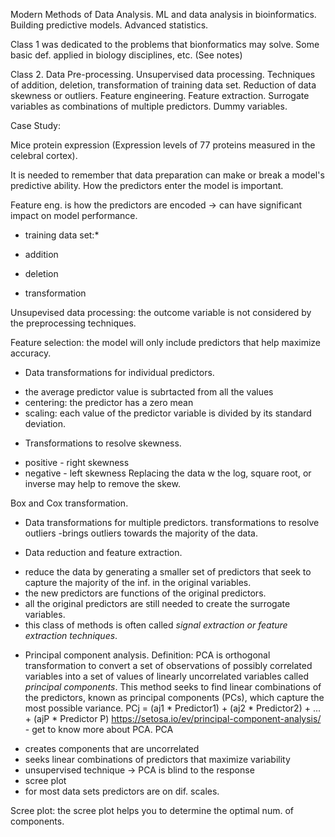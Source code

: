 Modern Methods of Data Analysis.
ML and data analysis in bioinformatics. Building predictive models. Advanced statistics.

Class 1 was dedicated to the problems that bionformatics may solve. Some basic def. applied in biology disciplines, etc. (See notes)

Class 2. Data Pre-processing.
Unsupervised data processing. Techniques of addition, deletion, transformation of training data set. Reduction of data skewness or outliers. Feature engineering.
Feature extraction. Surrogate variables as combinations of multiple predictors. Dummy variables.

Case Study:

Mice protein expression (Expression levels of 77 proteins measured in the celebral cortex).

It is needed to remember that data preparation can make or break a model's predictive ability. How the predictors enter the model is important.

Feature eng. is how the predictors are encoded -> can have significant impact on model performance.

* training data set:*

- addition

- deletion

- transformation

Unsupevised data processing: the outcome variable is not considered by the preprocessing techniques.

Feature selection: the model will only include predictors that help maximize accuracy.

* Data transformations for individual predictors.
- the average predictor value is subrtacted from all the values
- centering: the predictor has a zero mean
- scaling: each value of the predictor variable is divided by its standard deviation.

* Transformations to resolve skewness.
- positive - right skewness
- negative - left skewness
Replacing the data w the log, square root, or inverse may help to remove the skew.

Box and Cox transformation.

* Data transformations for multiple predictors.
transformations to resolve outliers -brings outliers towards the majority of the data.

* Data reduction and feature extraction.
- reduce the data by generating a smaller set of predictors that seek to capture the majority of the inf. in the original variables.
- the new predictors are functions of the original predictors.
- all the original predictors are still needed to create the surrogate variables.
- this class of methods is often called *signal extraction or feature extraction techniques*.

* Principal component analysis.
Definition: PCA is orthogonal transformation to convert a set of observations of possibly correlated variables into a set of values of linearly uncorrelated variables called *principal components*.
This method seeks to find linear combinations of the predictors, known as principal components (PCs), which capture the most possible variance.
PCj = (aj1 * Predictor1) + (aj2 * Predictor2) + ... + (ajP * Predictor P)
https://setosa.io/ev/principal-component-analysis/ - get to know more about PCA.
PCA
- creates components that are uncorrelated
- seeks linear combinations of predictors that maximize variability
- unsupervised technique -> PCA is blind to the response
- scree plot
- for most data sets predictors are on dif. scales.

Scree plot: the scree plot helps you to determine the optimal num. of components.




